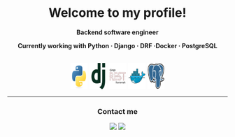 <div align="center">
  <h1> <strong>Welcome to my profile!</strong> </h1>

  <p> <strong>Backend software engineer</strong> </p>
  <p> <strong>Currently working with Python · Django · DRF ·Docker · PostgreSQL</strong> </p>
</div>


<div align="center" style="display: inline_block"><br>
  <img alt="Python" height="60" width="40" src="https://raw.githubusercontent.com/devicons/devicon/master/icons/python/python-original.svg">
  <img alt="Django" height="60" width="40" src="https://raw.githubusercontent.com/devicons/devicon/master/icons/django/django-plain.svg">
  <img alt="Django Rest Framework" height="60" width="40" src="https://raw.githubusercontent.com/devicons/devicon/develop/icons/djangorest/djangorest-original.svg">
  <img alt="PostgreSQL" height="60" width="40" src="https://raw.githubusercontent.com/devicons/devicon/master/icons/docker/docker-original.svg">
  <img alt="PostgreSQL" height="60" width="40" src="https://raw.githubusercontent.com/devicons/devicon/master/icons/postgresql/postgresql-original.svg">
</div>
  
---

<div align="center">
  <h3> <strong>Contact me</strong> </h3>
  
  <a href = "https://www.linkedin.com/in/davilos-tavares-51a4a721a/"><img src = "https://img.shields.io/badge/LinkedIn-0077B5?style=for-the-badge&logo=linkedin&logoColor=white"></a>
  <a href="https://mail.google.com/mail/u/0/?fs=1&tf=cm&source=mailto&to=davilostavaresgg@gmail.com"><img src="https://img.shields.io/badge/Gmail-D14836?style=for-the-badge&logo=gmail&logoColor=white"></a>
</div>
